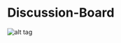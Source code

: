 # Discussion-Board
<img src="https://github.com/benimadhab11/Discussion-Board/raw/master/ui.gif" alt="alt tag" style="max-width:100%;">
